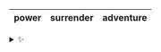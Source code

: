 | power | surrender | adventure |
| :---: | :-------: | :-------: |

<details>
  <summary>✨</summary>
  These words are chosen at random each day. New words will appear here tomorrow morning.
</details>